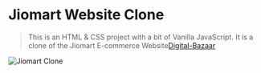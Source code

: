 # Jiomart Website Clone

> This is an HTML & CSS project with a bit of Vanilla JavaScript. It is a clone of the Jiomart E-commerce Website[Digital-Bazaar](https://digital-bazaar.netlify.app/)

![Jiomart Clone](https://i.imgur.com/1yhEKos.jpg 'Jiomart Clone')
